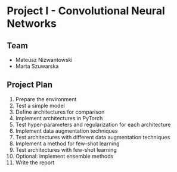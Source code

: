 # Project I - Convolutional Neural Networks

## Team
- Mateusz Nizwantowski
- Marta Szuwarska

## Project Plan
1. Prepare the environment
2. Test a simple model
3. Define architectures for comparison
4. Implement architectures in PyTorch
5. Test hyper-parameters and regularization for each architecture
5. Implement data augmentation techniques
6. Test architectures with different data augmentation techniques
6. Implement a method for few-shot learning
7. Test architectures with few-shot learning
8. Optional: implement ensemble methods
9. Write the report
